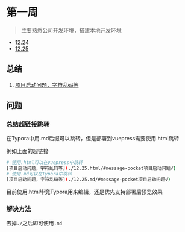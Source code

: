 # 第一周

> 主要熟悉公司开发环境，搭建本地开发环境

- [12.24](12.24.md)
- [12.25](12.25.md)



## 总结

1. [项目启动问题，字符乱码等](12.25.md#message-pocket项目启动问题√)





## 问题

### 总结超链接跳转

在Typora中用.md后缀可以跳转，但是部署到vuepress需要使用.html跳转

例如上面的超链接

```bash
# 使用.html可以在vuepress中跳转
[项目启动问题，字符乱码等](./12.25.html/#message-pocket项目启动问题√)
# 使用.md可以在Typora中跳转
[项目启动问题，字符乱码等](./12.25.md/#message-pocket项目启动问题√)
```

目前使用.html毕竟Typora用来编辑，还是优先支持部署后预览效果

### 解决方法

去掉`./`之后即可使用`.md`
